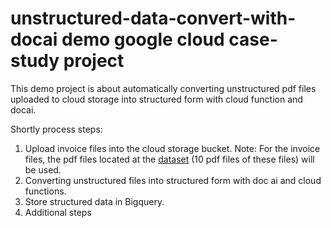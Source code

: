 # unstructured-data-convert-with-docai demo google cloud case-study project

This demo project is about automatically converting unstructured pdf files uploaded to cloud storage into structured form with cloud function and docai.

Shortly process steps:
1.  Upload invoice files into the cloud storage bucket.
Note: For the invoice files, the pdf files located at the [dataset](https://data.mendeley.com/datasets/tnj49gpmtz) (10 pdf files of these files) will be used.
2.  Converting unstructured files into structured form with doc ai and cloud functions.
3.  Store structured data in Bigquery.
4.  Additional steps
